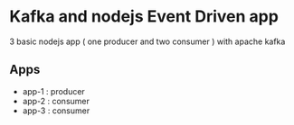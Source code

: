 # Kafka and nodejs Event Driven app
3  basic nodejs app (
    one producer and two consumer
)
with apache kafka

## Apps
- app-1 : producer
- app-2 : consumer
- app-3 : consumer

